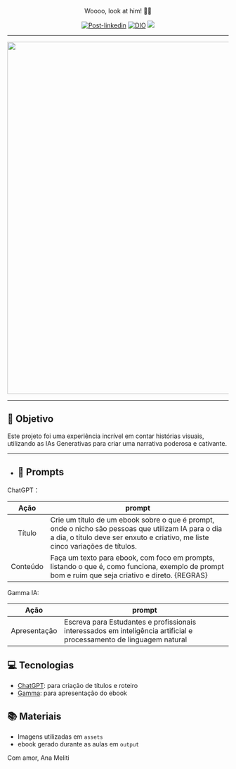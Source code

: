 
<p align="center"> 
   Woooo, look at him! 👀​🔨​
</p> 
<p align="center">
<a href="https://linkedin.com/in/ana-meliti/"><img src="https://img.shields.io/badge/Project-Prompts-green" alt="Post-linkedin"></a>
<a href="https://dio.com.br"><img src="https://img.shields.io/badge/DIO-Bootcamp-blue" alt="DIO"></a>
<img src="https://img.shields.io/github/commit-activity/t/Anameliti/lab-natty-or-not/main?color=violet"> 

</p>

----

<p align="center">
<img 
    src="./assets/capa.png"
    width="800"  
/>
</p>

----

## 🎯​ Objetivo

Este projeto foi uma experiência incrível em contar histórias visuais, utilizando as IAs Generativas para criar uma narrativa poderosa e cativante.

----

- ## 🧠 Prompts
ChatGPT：

|   Ação   | prompt                                                                                                                                                                                                                                                                         |
| :------: | ------------------------------------------------------------------------------------------------------------------------------------------------------------------------------------------------------------------------------------------------------------------------------ |
|  Título  | Crie um título de um ebook sobre o que é prompt, onde o nicho são pessoas que utilizam IA para o dia a dia, o título deve ser enxuto e criativo, me liste cinco variações de títulos.                                                         |
| Conteúdo | Faça um texto para ebook, com foco em prompts, listando o que é, como funciona, exemplo de prompt bom e ruim que seja criativo e direto. {REGRAS} |

Gamma IA:

|   Ação   | prompt                                                                                                                                                                                                                                                                         |
| :------: | ------------------------------------------------------------------------------------------------------------------------------------------------------------------------------------------------------------------------------------------------------------------------------ |
|  Apresentação  | Escreva para Estudantes e profissionais interessados em inteligência artificial e processamento de linguagem natural  |


## 💻​ Tecnologias

- [ChatGPT](chatgpt.com): para criação de títulos e roteiro
- [Gamma](gammapp.com): para apresentação do ebook

## 📚 Materiais

- Imagens utilizadas em `assets`
- ebook gerado durante as aulas em `output`

Com amor, Ana Meliti 
